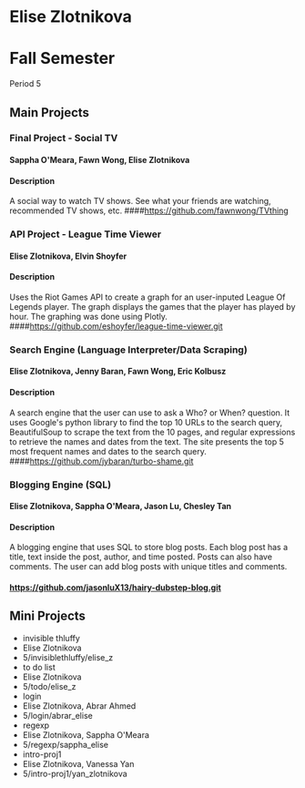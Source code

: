 Elise Zlotnikova
================
# Fall Semester
Period 5


## Main Projects 

### Final Project - Social TV 
#### Sappha O'Meara, Fawn Wong, Elise Zlotnikova
#### Description
A social way to watch TV shows. See what your friends are watching, recommended TV shows, etc. 
####https://github.com/fawnwong/TVthing

### API Project - League Time Viewer
#### Elise Zlotnikova, Elvin Shoyfer 
#### Description 
Uses the Riot Games API to create a graph for an user-inputed League Of Legends player. The graph displays the games that the player has played by hour.  The graphing was done using Plotly. 
####https://github.com/eshoyfer/league-time-viewer.git

### Search Engine (Language Interpreter/Data Scraping)
#### Elise Zlotnikova, Jenny Baran, Fawn Wong, Eric Kolbusz 
#### Description 
A search engine that the user can use to ask a Who? or When? question. It uses Google's python library to find the top 10 URLs to the search query, BeautifulSoup to scrape the text from the 10 pages, and regular expressions to retrieve the names and dates from the text. The site presents the top 5 most frequent names and dates to the search query. 
####https://github.com/jybaran/turbo-shame.git

### Blogging Engine (SQL) 
#### Elise Zlotnikova, Sappha O'Meara, Jason Lu, Chesley Tan
#### Description
A blogging engine that uses SQL to store blog posts. Each blog post has a title, text inside the post, author, and time posted. Posts can also have comments. The user can add blog posts with unique titles and comments. 
#### https://github.com/jasonluX13/hairy-dubstep-blog.git

## Mini Projects 
 * invisible thluffy
  * Elise Zlotnikova
  * 5/invisiblethluffy/elise_z
 * to do list
  * Elise Zlotnikova
  * 5/todo/elise_z
 * login 
  * Elise Zlotnikova, Abrar Ahmed
  * 5/login/abrar_elise
 * regexp
  * Elise Zlotnikova, Sappha O'Meara
  * 5/regexp/sappha_elise 
 * intro-proj1  
  * Elise Zlotnikova, Vanessa Yan
  * 5/intro-proj1/yan_zlotnikova

